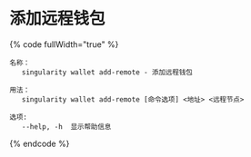 # 添加远程钱包

{% code fullWidth="true" %}
```
名称：
   singularity wallet add-remote - 添加远程钱包

用法：
   singularity wallet add-remote [命令选项] <地址> <远程节点>

选项:
   --help, -h  显示帮助信息
```
{% endcode %}